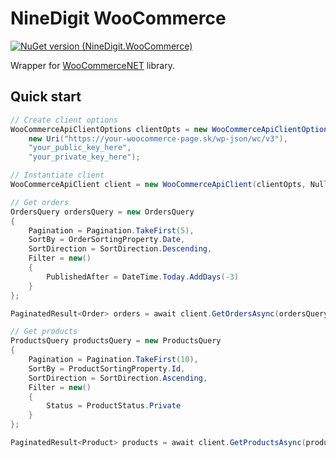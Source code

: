 # NineDigit WooCommerce

[![NuGet version (NineDigit.WooCommerce)](https://img.shields.io/nuget/v/NineDigit.WooCommerce)](https://www.nuget.org/packages/NineDigit.WooCommerce/)

Wrapper for [WooCommerceNET](https://github.com/XiaoFaye/WooCommerce.NET) library.

## Quick start

```csharp
// Create client options
WooCommerceApiClientOptions clientOpts = new WooCommerceApiClientOptions(
    new Uri("https://your-woocommerce-page.sk/wp-json/wc/v3"),
    "your_public_key_here",
    "your_private_key_here");

// Instantiate client
WooCommerceApiClient client = new WooCommerceApiClient(clientOpts, NullLoggerFactory.Instance);

// Get orders
OrdersQuery ordersQuery = new OrdersQuery
{
    Pagination = Pagination.TakeFirst(5),
    SortBy = OrderSortingProperty.Date,
    SortDirection = SortDirection.Descending,
    Filter = new()
    {
        PublishedAfter = DateTime.Today.AddDays(-3)
    }
};

PaginatedResult<Order> orders = await client.GetOrdersAsync(ordersQuery, CancellationToken.None);

// Get products
ProductsQuery productsQuery = new ProductsQuery
{
    Pagination = Pagination.TakeFirst(10),
    SortBy = ProductSortingProperty.Id,
    SortDirection = SortDirection.Ascending,
    Filter = new()
    {
        Status = ProductStatus.Private
    }
};

PaginatedResult<Product> products = await client.GetProductsAsync(productsQuery, CancellationToken.None);
```

